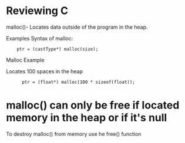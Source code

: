 Reviewing C
================

malloc()- Locates data outside of the program in the heap. 

Examples Syntax of malloc:

        ptr = (castType*) malloc(size);
  
 Malloc Example
 
 Locates 100 spaces in the heap
 
          ptr = (float*) malloc(100 * sizeof(float));

# malloc() can only be free if located memory in the heap or if it's null

To destroy malloc() from memory use he free() function
